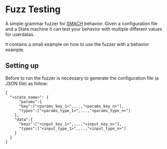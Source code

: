 # Fuzz Testing

A simple grammar fuzzer for [SMACH](http://wiki.ros.org/smach) behavior. Given a configuration file and a State machine it can test your behavior with multiple different values for userdatas.

It contains a small example on how to use the fuzzer with a behavior example.

## Setting up

Before to run the fuzzer is necessary to generate the configuration file (a JSON file) as follow:
```
{
  "<state_name>": {
	  "params":{
      "key":["<params_key_1>",...,"<params_key_n>"],
      "types":["<params_type_1>",...,"<params_type_n>"]
    },
    "data":{
      "keys":["<input_key_1>",...,"<input_key_n>"],
      "types":["<input_type_1>",...,"<input_type_n>"]
    }
  }
}

```

